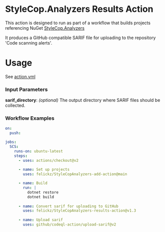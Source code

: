 # StyleCop.Analyzers Results Action

This action is designed to run as part of a workflow that builds projects referencing NuGet [StyleCop.Analyzers](https://www.nuget.org/packages/StyleCop.Analyzers/)

It produces a GitHub compatible SARIF file for uploading to the repository 'Code scanning alerts'.

# Usage

See [action.yml](action.yml)

### Input Parameters

**sarif_directory**: _(optional)_ The output directory where SARIF files should be collected.

### Workflow Examples

```yaml
on:
  push:

jobs:
  SCS:
    runs-on: ubuntu-latest
    steps:     
      - uses: actions/checkout@v2
      
      - name: Set up projects
        uses: felickz/StyleCopAnalyzers-add-action@main

      - name: Build
        run: |
          dotnet restore
          dotnet build
        
      - name: Convert sarif for uploading to GitHub
        uses: felickz/StyleCopAnalyzers-results-action@v1.3
        
      - name: Upload sarif	
        uses: github/codeql-action/upload-sarif@v2
```


